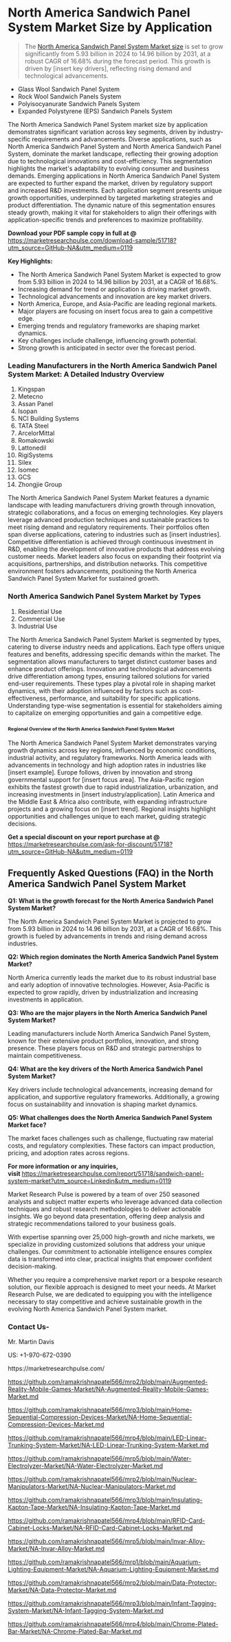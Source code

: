 <h1>North America Sandwich Panel System Market&nbsp;Size by Application</h1><blockquote><p>The <a href="https://marketresearchpulse.com/download-sample/51718?utm_source=GitHub-NA&amp;utm_medium=0119">North America Sandwich Panel System Market size</a> is set to grow significantly from 5.93 billion in 2024 to 14.96 billion by 2031, at a robust CAGR of 16.68% during the forecast period. This growth is driven by [insert key drivers], reflecting rising demand and technological advancements.</p></blockquote><ul><li>Glass Wool Sandwich Panel System<li> Rock Wool Sandwich Panels System<li> Polyisocyanurate Sandwich Panels System<li> Expanded Polystyrene (EPS) Sandwich Panels System</li></ul><p>The North America Sandwich Panel System market size by application demonstrates significant variation across key segments, driven by industry-specific requirements and advancements. Diverse applications, such as North America Sandwich Panel System and North America Sandwich Panel System, dominate the market landscape, reflecting their growing adoption due to technological innovations and cost-efficiency. This segmentation highlights the market's adaptability to evolving consumer and business demands. Emerging applications in North America Sandwich Panel System are expected to further expand the market, driven by regulatory support and increased R&D investments. Each application segment presents unique growth opportunities, underpinned by targeted marketing strategies and product differentiation. The dynamic nature of this segmentation ensures steady growth, making it vital for stakeholders to align their offerings with application-specific trends and preferences to maximize profitability.</p><p><strong>Download your PDF sample copy in full at @ </strong><a href="https://marketresearchpulse.com/download-sample/51718?utm_source=GitHub-NA&amp;utm_medium=0119">https://marketresearchpulse.com/download-sample/51718?utm_source=GitHub-NA&amp;utm_medium=0119</a></p><p><strong>Key Highlights: </strong></p><ul><li>The North America Sandwich Panel System Market is expected to grow from 5.93 billion in 2024 to 14.96 billion by 2031, at a CAGR of 16.68%.</li><li>Increasing demand for trend or application is driving market growth.</li><li>Technological advancements and innovation are key market drivers.</li><li>North America, Europe, and Asia-Pacific are leading regional markets.</li><li>Major players are focusing on insert focus area to gain a competitive edge.</li><li>Emerging trends and regulatory frameworks are shaping market dynamics.</li><li>Key challenges include challenge, influencing growth potential.</li><li>Strong growth is anticipated in sector over the forecast period.</li></ul><h3>Leading Manufacturers in the North America Sandwich Panel System Market: A Detailed Industry Overview</h3><ol><li>Kingspan</li><li>Metecno</li><li>Assan Panel</li><li>Isopan</li><li>NCI Building Systems</li><li>TATA Steel</li><li>ArcelorMittal</li><li>Romakowski</li><li>Lattonedil</li><li>RigiSystems</li><li>Silex</li><li>Isomec</li><li>GCS</li><li>Zhongjie Group</li></ol><div class="flex max-w-full flex-col flex-grow"><div class="min-h-8 text-message flex w-full flex-col items-end gap-2 whitespace-normal break-words [.text-message+&amp;]:mt-5" dir="auto" data-message-author-role="assistant" data-message-id="fd8432e4-4910-450d-b182-61b7bfb0a01f" data-message-model-slug="gpt-4o"><div class="flex w-full flex-col gap-1 empty:hidden first:pt-[3px]"><div class="markdown prose w-full break-words dark:prose-invert light"><p>The North America Sandwich Panel System Market features a dynamic landscape with leading manufacturers driving growth through innovation, strategic collaborations, and a focus on emerging technologies. Key players leverage advanced production techniques and sustainable practices to meet rising demand and regulatory requirements. Their portfolios often span diverse applications, catering to industries such as [insert industries]. Competitive differentiation is achieved through continuous investment in R&amp;D, enabling the development of innovative products that address evolving customer needs. Market leaders also focus on expanding their footprint via acquisitions, partnerships, and distribution networks. This competitive environment fosters advancements, positioning the North America Sandwich Panel System Market for sustained growth.</p></div></div></div></div><h3>North America Sandwich Panel System Market by Types</h3><ol><li>Residential Use<li> Commercial Use<li> Industrial Use</li></ol><div class="flex max-w-full flex-col flex-grow"><div class="min-h-8 text-message flex w-full flex-col items-end gap-2 whitespace-normal break-words [.text-message+&amp;]:mt-5" dir="auto" data-message-author-role="assistant" data-message-id="084470be-0bb7-4664-bddf-5156b4f41249" data-message-model-slug="gpt-4o-mini"><div class="flex w-full flex-col gap-1 empty:hidden first:pt-[3px]"><div class="markdown prose w-full break-words dark:prose-invert light"><p>The North America Sandwich Panel System Market is segmented by types, catering to diverse industry needs and applications. Each type offers unique features and benefits, addressing specific demands within the market. The segmentation allows manufacturers to target distinct customer bases and enhance product offerings. Innovation and technological advancements drive differentiation among types, ensuring tailored solutions for varied end-user requirements. These types play a pivotal role in shaping market dynamics, with their adoption influenced by factors such as cost-effectiveness, performance, and suitability for specific applications. Understanding type-wise segmentation is essential for stakeholders aiming to capitalize on emerging opportunities and gain a competitive edge.</p></div></div></div></div><h3><span style="font-size: 11px;">Regional Overview of the North America Sandwich Panel System Market</span></h3><div class="flex max-w-full flex-col flex-grow"><div class="min-h-8 text-message flex w-full flex-col items-end gap-2 whitespace-normal break-words [.text-message+&amp;]:mt-5" dir="auto" data-message-author-role="assistant" data-message-id="e9038762-ce64-4e30-91c9-9bd413514231" data-message-model-slug="gpt-4o-mini"><div class="flex w-full flex-col gap-1 empty:hidden first:pt-[3px]"><div class="markdown prose w-full break-words dark:prose-invert light"><p>The North America Sandwich Panel System Market demonstrates varying growth dynamics across key regions, influenced by economic conditions, industrial activity, and regulatory frameworks. North America leads with advancements in technology and high adoption rates in industries like [insert example]. Europe follows, driven by innovation and strong governmental support for [insert focus area]. The Asia-Pacific region exhibits the fastest growth due to rapid industrialization, urbanization, and increasing investments in [insert industry/application]. Latin America and the Middle East &amp; Africa also contribute, with expanding infrastructure projects and a growing focus on [insert trend]. Regional insights highlight opportunities and challenges unique to each market, guiding strategic decisions.</p></div></div></div></div><p><strong>Get a special discount on your report purchase at @ </strong><a href="https://marketresearchpulse.com/ask-for-discount/51718?utm_source=GitHub-NA&amp;utm_medium=0119">https://marketresearchpulse.com/ask-for-discount/51718?utm_source=GitHub-NA&amp;utm_medium=0119</a></p><h2>Frequently Asked Questions (FAQ) in the North America Sandwich Panel System Market</h2><p><strong>Q1: What is the growth forecast for the North America Sandwich Panel System Market?</strong></p><p>The North America Sandwich Panel System Market is projected to grow from 5.93 billion in 2024 to 14.96 billion by 2031, at a CAGR of 16.68%. This growth is fueled by advancements in trends and rising demand across industries.</p><p><strong>Q2: Which region dominates the North America Sandwich Panel System Market?</strong></p><p>North America currently leads the market due to its robust industrial base and early adoption of innovative technologies. However, Asia-Pacific is expected to grow rapidly, driven by industrialization and increasing investments in application.</p><p><strong>Q3: Who are the major players in the North America Sandwich Panel System Market?</strong></p><p>Leading manufacturers include North America Sandwich Panel System, known for their extensive product portfolios, innovation, and strong presence. These players focus on R&amp;D and strategic partnerships to maintain competitiveness.</p><p><strong>Q4: What are the key drivers of the North America Sandwich Panel System Market?</strong></p><p>Key drivers include technological advancements, increasing demand for application, and supportive regulatory frameworks. Additionally, a growing focus on sustainability and innovation is shaping market dynamics.</p><p><strong>Q5: What challenges does the North America Sandwich Panel System Market face?</strong></p><p>The market faces challenges such as challenge, fluctuating raw material costs, and regulatory complexities. These factors can impact production, pricing, and adoption rates across regions.</p><p><strong>For more information or any inquiries, visit&nbsp;</strong><a href="https://marketresearchpulse.com/report/51718/sandwich-panel-system-market?utm_source=Linkedin&utm_medium=0119">https://marketresearchpulse.com/report/51718/sandwich-panel-system-market?utm_source=Linkedin&utm_medium=0119</a></p><p>Market Research Pulse is powered by a team of over 250 seasoned analysts and subject matter experts who leverage advanced data collection techniques and robust research methodologies to deliver actionable insights. We go beyond data presentation, offering deep analysis and strategic recommendations tailored to your business goals.</p><p>With expertise spanning over 25,000 high-growth and niche markets, we specialize in providing customized solutions that address your unique challenges. Our commitment to actionable intelligence ensures complex data is transformed into clear, practical insights that empower confident decision-making.</p><p>Whether you require a comprehensive market report or a bespoke research solution, our flexible approach is designed to meet your needs. At Market Research Pulse, we are dedicated to equipping you with the intelligence necessary to stay competitive and achieve sustainable growth in the evolving North America Sandwich Panel System market.</p><h3><strong>Contact Us-</strong></h3><p>Mr. Martin Davis</p><p>US: +1-970-672-0390</p><p>https://marketresearchpulse.com/</p><p><a href="https://github.com/ramakrishnapatel566/mrp2/blob/main/Augmented-Reality-Mobile-Games-Market/NA-Augmented-Reality-Mobile-Games-Market.md">https://github.com/ramakrishnapatel566/mrp2/blob/main/Augmented-Reality-Mobile-Games-Market/NA-Augmented-Reality-Mobile-Games-Market.md</a></p><p><a href="https://github.com/ramakrishnapatel566/mrp3/blob/main/Home-Sequential-Compression-Devices-Market/NA-Home-Sequential-Compression-Devices-Market.md">https://github.com/ramakrishnapatel566/mrp3/blob/main/Home-Sequential-Compression-Devices-Market/NA-Home-Sequential-Compression-Devices-Market.md</a></p><p><a href="https://github.com/ramakrishnapatel566/mrp4/blob/main/LED-Linear-Trunking-System-Market/NA-LED-Linear-Trunking-System-Market.md">https://github.com/ramakrishnapatel566/mrp4/blob/main/LED-Linear-Trunking-System-Market/NA-LED-Linear-Trunking-System-Market.md</a></p><p><a href="https://github.com/ramakrishnapatel566/mrp5/blob/main/Water-Electrolyzer-Market/NA-Water-Electrolyzer-Market.md">https://github.com/ramakrishnapatel566/mrp5/blob/main/Water-Electrolyzer-Market/NA-Water-Electrolyzer-Market.md</a></p><p><a href="https://github.com/ramakrishnapatel566/mrp2/blob/main/Nuclear-Manipulators-Market/NA-Nuclear-Manipulators-Market.md">https://github.com/ramakrishnapatel566/mrp2/blob/main/Nuclear-Manipulators-Market/NA-Nuclear-Manipulators-Market.md</a></p><p><a href="https://github.com/ramakrishnapatel566/mrp3/blob/main/Insulating-Kapton-Tape-Market/NA-Insulating-Kapton-Tape-Market.md">https://github.com/ramakrishnapatel566/mrp3/blob/main/Insulating-Kapton-Tape-Market/NA-Insulating-Kapton-Tape-Market.md</a></p><p><a href="https://github.com/ramakrishnapatel566/mrp4/blob/main/RFID-Card-Cabinet-Locks-Market/NA-RFID-Card-Cabinet-Locks-Market.md">https://github.com/ramakrishnapatel566/mrp4/blob/main/RFID-Card-Cabinet-Locks-Market/NA-RFID-Card-Cabinet-Locks-Market.md</a></p><p><a href="https://github.com/ramakrishnapatel566/mrp5/blob/main/Invar-Alloy-Market/NA-Invar-Alloy-Market.md">https://github.com/ramakrishnapatel566/mrp5/blob/main/Invar-Alloy-Market/NA-Invar-Alloy-Market.md</a></p><p><a href="https://github.com/ramakrishnapatel566/mrp1/blob/main/Aquarium-Lighting-Equipment-Market/NA-Aquarium-Lighting-Equipment-Market.md">https://github.com/ramakrishnapatel566/mrp1/blob/main/Aquarium-Lighting-Equipment-Market/NA-Aquarium-Lighting-Equipment-Market.md</a></p><p><a href="https://github.com/ramakrishnapatel566/mrp2/blob/main/Data-Protector-Market/NA-Data-Protector-Market.md">https://github.com/ramakrishnapatel566/mrp2/blob/main/Data-Protector-Market/NA-Data-Protector-Market.md</a></p><p><a href="https://github.com/ramakrishnapatel566/mrp3/blob/main/Infant-Tagging-System-Market/NA-Infant-Tagging-System-Market.md">https://github.com/ramakrishnapatel566/mrp3/blob/main/Infant-Tagging-System-Market/NA-Infant-Tagging-System-Market.md</a></p><p><a href="https://github.com/ramakrishnapatel566/mrp4/blob/main/Chrome-Plated-Bar-Market/NA-Chrome-Plated-Bar-Market.md">https://github.com/ramakrishnapatel566/mrp4/blob/main/Chrome-Plated-Bar-Market/NA-Chrome-Plated-Bar-Market.md</a></p>
